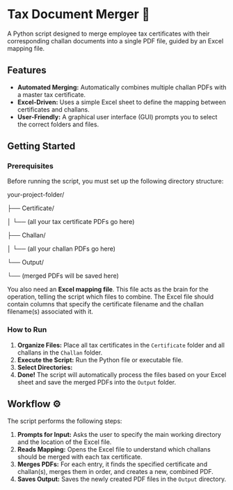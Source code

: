 # Tax Document Merger 📄

A Python script designed to merge employee tax certificates with their corresponding challan documents into a single PDF file, guided by an Excel mapping file.

## Features

* **Automated Merging:** Automatically combines multiple challan PDFs with a master tax certificate.
* **Excel-Driven:** Uses a simple Excel sheet to define the mapping between certificates and challans.
* **User-Friendly:** A graphical user interface (GUI) prompts you to select the correct folders and files.

## Getting Started

### Prerequisites

Before running the script, you must set up the following directory structure:

your-project-folder/


├── Certificate/


│   └── (all your tax certificate PDFs go here)


├── Challan/


│   └── (all your challan PDFs go here)


└── Output/


└── (merged PDFs will be saved here)

You also need an **Excel mapping file**. This file acts as the brain for the operation, telling the script which files to combine. The Excel file should contain columns that specify the certificate filename and the challan filename(s) associated with it.

### How to Run

1.  **Organize Files:** Place all tax certificates in the `Certificate` folder and all challans in the `Challan` folder.
2.  **Execute the Script:** Run the Python file or executable file.
3.  **Select Directories:**
4.  **Done!** The script will automatically process the files based on your Excel sheet and save the merged PDFs into the `Output` folder.

## Workflow ⚙️

The script performs the following steps:

1.  **Prompts for Input:** Asks the user to specify the main working directory and the location of the Excel file.
2.  **Reads Mapping:** Opens the Excel file to understand which challans should be merged with each tax certificate.
3.  **Merges PDFs:** For each entry, it finds the specified certificate and challan(s), merges them in order, and creates a new, combined PDF.
4.  **Saves Output:** Saves the newly created PDF files in the `Output` directory.
